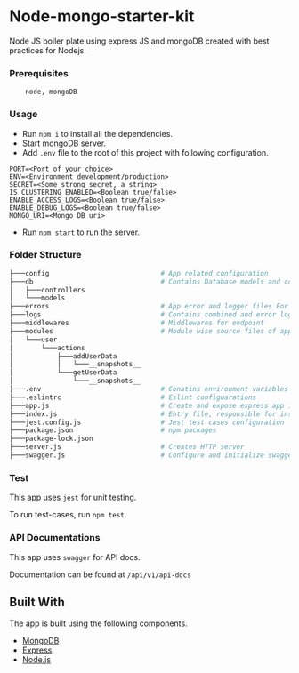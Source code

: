 # Node-mongo-starter-kit
Node JS boiler plate using express JS and mongoDB created with best practices for Nodejs.

### Prerequisites
```
    node, mongoDB
```

### Usage
* Run `npm i` to install all the dependencies.
* Start mongoDB server.
* Add `.env` file to the root of this project with following configuration.
```
PORT=<Port of your choice>
ENV=<Environment development/production>
SECRET=<Some strong secret, a string>
IS_CLUSTERING_ENABLED=<Boolean true/false>
ENABLE_ACCESS_LOGS=<Boolean true/false>
ENABLE_DEBUG_LOGS=<Boolean true/false>
MONGO_URI=<Mongo DB uri>
```
* Run `npm start` to run the server.

### Folder Structure
```bash
├───config                            # App related configuration
├───db                                # Contains Database models and controllers  
│   ├───controllers
│   └───models
├───errors                            # App error and logger files For error handling  
├───logs                              # Contains combined and error log file  
├───middlewares                       # Middlewares for endpoint 
├───modules                           # Module wise source files of app and unit tests (alternatively `spec`)  
│   └───user
│       └───actions
│           ├───addUserData
│           │   └───__snapshots__
│           └───getUserData
│               └───__snapshots__
├───.env                              # Conatins environment variables of app  
├───.eslintrc                         # Eslint configuarations   
├───app.js                            # Create and expose express app instance  
├───index.js                          # Entry file, responsible for instantiating the server  
├───jest.config.js                    # Jest test cases configuration  
├───package.json                      # npm packages   
├───package-lock.json
├───server.js                         # Creates HTTP server  
├───swagger.js                        # Configure and initialize swagger      

```

### Test
This app uses `jest` for unit testing.

To run test-cases, run `npm test`.

### API Documentations
This app uses `swagger` for API docs.

Documentation can be found at `/api/v1/api-docs`

## Built With

The app is built using the following components.

*  [MongoDB](https://www.mongodb.com/)
*  [Express](https://expressjs.com/)
*  [Node.js](https://nodejs.org/)
